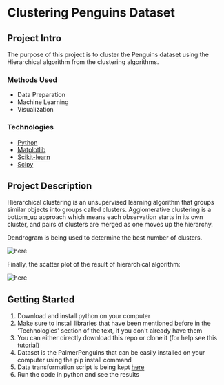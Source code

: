 # Clustering Penguins Dataset


## Project Intro
The purpose of this project is to cluster the Penguins dataset using the Hierarchical algorithm from the clustering algorithms.

### Methods Used
* Data Preparation
* Machine Learning
* Visualization

### Technologies
* [Python](https://www.python.org/)
* [Matplotlib](https://matplotlib.org/)
* [Scikit-learn](https://scikit-learn.org/stable/)
* [Scipy](https://scipy.org/)

## Project Description
Hierarchical clustering is an unsupervised learning algorithm that groups similar objects into groups called clusters. Agglomerative clustering is a bottom_up approach which means each observation starts in its own cluster, and pairs of clusters are merged as one moves up the hierarchy.

Dendrogram is being used to determine the best number of clusters.

![here](https://github.com/Unisepp/Data_Mining_Exercises/blob/main/Hierarchical_Penguins/Dendrogram%20of%20Penguins.png) 

Finally, the scatter plot of the result of hierarchical algorithm:

![here](https://github.com/Unisepp/Data_Mining_Exercises/blob/main/Hierarchical_Penguins/Clusters%20of%20Penguins_Hierarchical.png)

## Getting Started

1. Download and install python on your computer
2. Make sure to install libraries that have been mentioned before in the 'Technologies' section of the text, if you don't already have them
3. You can either directly download this repo or clone it (for help see this [tutorial](https://help.github.com/articles/cloning-a-repository/)) 
4. Dataset is the PalmerPenguins that can be easily installed on your computer using the pip install command
5. Data transformation script is being kept [here](https://github.com/Unisepp/Data_Mining_Exercises/blob/main/Hierarchical_Penguins/Hierarchical_Penguins.py)
6. Run the code in python and see the results


